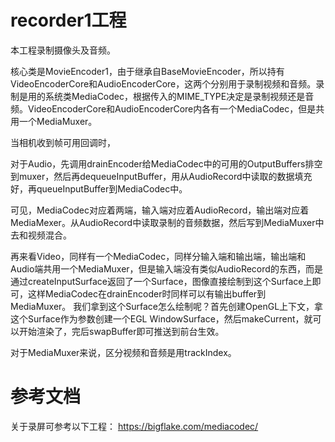 # recorder1工程

本工程录制摄像头及音频。

核心类是MovieEncoder1，由于继承自BaseMovieEncoder，所以持有VideoEncoderCore和AudioEncoderCore，这两个分别用于录制视频和音频。录制是用的系统类MediaCodec，根据传入的MIME_TYPE决定是录制视频还是音频。VideoEncoderCore和AudioEncoderCore内各有一个MediaCodec，但是共用一个MediaMuxer。

当相机收到帧可用回调时，

对于Audio，先调用drainEncoder给MediaCodec中的可用的OutputBuffers排空到muxer，然后再dequeueInputBuffer，用从AudioRecord中读取的数据填充好，再queueInputBuffer到MediaCodec中。

可见，MediaCodec对应着两端，输入端对应着AudioRecord，输出端对应着MediaMexer。从AudioRecord中读取录制的音频数据，然后写到MediaMuxer中去和视频混合。

再来看Video，同样有一个MediaCodec，同样分输入端和输出端，输出端和Audio端共用一个MediaMuxer，但是输入端没有类似AudioRecord的东西，而是通过createInputSurface返回了一个Surface，图像直接绘制到这个Surface上即可，这样MediaCodec在drainEncoder时同样可以有输出buffer到MediaMuxer。
我们拿到这个Surface怎么绘制呢？首先创建OpenGL上下文，拿这个Surface作为参数创建一个EGL WindowSurface，然后makeCurrent，就可以开始渲染了，完后swapBuffer即可推送到前台生效。

对于MediaMuxer来说，区分视频和音频是用trackIndex。


# 参考文档

关于录屏可参考以下工程：
https://bigflake.com/mediacodec/